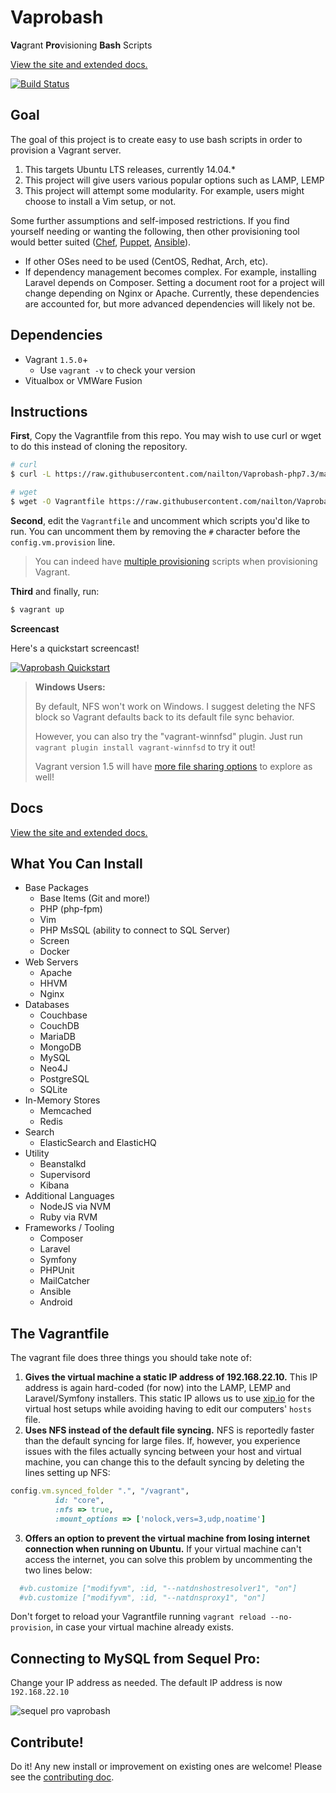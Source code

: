 # Vaprobash

**Va**&#x200B;grant **Pro**&#x200B;visioning **Bash** Scripts

[View the site and extended docs.](http://fideloper.github.io/Vaprobash/index.html)

[![Build Status](https://travis-ci.org/fideloper/Vaprobash.png?branch=master)](https://travis-ci.org/fideloper/Vaprobash)

## Goal

The goal of this project is to create easy to use bash scripts in order to provision a Vagrant server.

1. This targets Ubuntu LTS releases, currently 14.04.*
2. This project will give users various popular options such as LAMP, LEMP
3. This project will attempt some modularity. For example, users might choose to install a Vim setup, or not.

Some further assumptions and self-imposed restrictions. If you find yourself needing or wanting the following, then other provisioning tool would better suited ([Chef](http://www.getchef.com), [Puppet](http://puppetlabs.com), [Ansible](http://www.ansibleworks.com)).

* If other OSes need to be used (CentOS, Redhat, Arch, etc).
* If dependency management becomes complex. For example, installing Laravel depends on Composer. Setting a document root for a project will change depending on Nginx or Apache. Currently, these dependencies are accounted for, but more advanced dependencies will likely not be.

## Dependencies

* Vagrant `1.5.0`+
    * Use `vagrant -v` to check your version
* Vitualbox or VMWare Fusion

## Instructions

**First**, Copy the Vagrantfile from this repo. You may wish to use curl or wget to do this instead of cloning the repository.

```bash
# curl
$ curl -L https://raw.githubusercontent.com/nailton/Vaprobash-php7.3/master/Vagrantfile > Vagrantfile

# wget
$ wget -O Vagrantfile https://raw.githubusercontent.com/nailton/Vaprobash-php7.3/master/Vagrantfile
```

**Second**, edit the `Vagrantfile` and uncomment which scripts you'd like to run. You can uncomment them by removing the `#` character before the `config.vm.provision` line.

> You can indeed have [multiple provisioning](http://docs.vagrantup.com/v2/provisioning/basic_usage.html) scripts when provisioning Vagrant.

**Third** and finally, run:

```bash
$ vagrant up
```

**Screencast**

Here's a quickstart screencast!

[<img src="https://secure-b.vimeocdn.com/ts/463/341/463341369_960.jpg" alt="Vaprobash Quickstart" style="max-width:100%"/>](http://vimeo.com/fideloper/vaprobash-quickstart)

> <strong>Windows Users:</strong>
>
> By default, NFS won't work on Windows. I suggest deleting the NFS block so Vagrant defaults back to its default file sync behavior.
>
> However, you can also try the "vagrant-winnfsd" plugin. Just run `vagrant plugin install vagrant-winnfsd` to try it out!
>
> Vagrant version 1.5 will have [more file sharing options](https://www.vagrantup.com/blog/feature-preview-vagrant-1-5-rsync.html) to explore as well!

## Docs

[View the site and extended docs.](http://fideloper.github.io/Vaprobash/index.html)

## What You Can Install

* Base Packages
	* Base Items (Git and more!)
	* PHP (php-fpm)
	* Vim
	* PHP MsSQL (ability to connect to SQL Server)
	* Screen
	* Docker
* Web Servers
	* Apache
	* HHVM
	* Nginx
* Databases
	* Couchbase
	* CouchDB
	* MariaDB
	* MongoDB
	* MySQL
	* Neo4J
	* PostgreSQL
	* SQLite
* In-Memory Stores
	* Memcached
	* Redis
* Search
	* ElasticSearch and ElasticHQ
* Utility
	* Beanstalkd
	* Supervisord
    * Kibana
* Additional Languages
	* NodeJS via NVM
	* Ruby via RVM
* Frameworks / Tooling
	* Composer
	* Laravel
	* Symfony
	* PHPUnit
	* MailCatcher
    * Ansible
	* Android

## The Vagrantfile

The vagrant file does three things you should take note of:

1. **Gives the virtual machine a static IP address of 192.168.22.10.** This IP address is again hard-coded (for now) into the LAMP, LEMP and Laravel/Symfony installers. This static IP allows us to use [xip.io](http://xip.io) for the virtual host setups while avoiding having to edit our computers' `hosts` file.
2. **Uses NFS instead of the default file syncing.** NFS is reportedly faster than the default syncing for large files. If, however, you experience issues with the files actually syncing between your host and virtual machine, you can change this to the default syncing by deleting the lines setting up NFS:

  ```ruby
  config.vm.synced_folder ".", "/vagrant",
            id: "core",
            :nfs => true,
            :mount_options => ['nolock,vers=3,udp,noatime']
  ```
3. **Offers an option to prevent the virtual machine from losing internet connection when running on Ubuntu.** If your virtual machine can't access the internet, you can solve this problem by uncommenting the two lines below:

  ```ruby
    #vb.customize ["modifyvm", :id, "--natdnshostresolver1", "on"]
    #vb.customize ["modifyvm", :id, "--natdnsproxy1", "on"]
  ```

  Don't forget to reload your Vagrantfile running `vagrant reload --no-provision`, in case your virtual machine already exists.

## Connecting to MySQL from Sequel Pro:

Change your IP address as needed. The default IP address is now `192.168.22.10`

![sequel pro vaprobash](http://fideloper.github.io/Vaprobash/img/sequel_pro.png)

## Contribute!

Do it! Any new install or improvement on existing ones are welcome! Please see the [contributing doc](/contributing.md).
